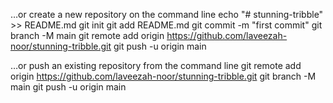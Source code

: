 …or create a new repository on the command line
echo "# stunning-tribble" >> README.md
git init
git add README.md
git commit -m "first commit"
git branch -M main
git remote add origin https://github.com/laveezah-noor/stunning-tribble.git
git push -u origin main

…or push an existing repository from the command line
git remote add origin https://github.com/laveezah-noor/stunning-tribble.git
git branch -M main
git push -u origin main
